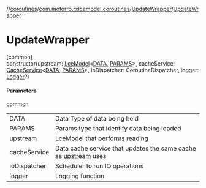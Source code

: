 //[coroutines](../../../index.md)/[com.motorro.rxlcemodel.coroutines](../index.md)/[UpdateWrapper](index.md)/[UpdateWrapper](-update-wrapper.md)

# UpdateWrapper

[common]\
constructor(upstream: [LceModel](../-lce-model/index.md)&lt;[DATA](index.md), [PARAMS](index.md)&gt;, cacheService: [CacheService](../../com.motorro.rxlcemodel.coroutines.service/-cache-service/index.md)&lt;[DATA](index.md), [PARAMS](index.md)&gt;, ioDispatcher: CoroutineDispatcher, logger: [Logger](../../../../common/com.motorro.rxlcemodel.common/-logger/index.md)?)

#### Parameters

common

| | |
|---|---|
| DATA | Data Type of data being held |
| PARAMS | Params type that identify data being loaded |
| upstream | LceModel that performs reading |
| cacheService | Data cache service that updates the same cache as [upstream](../../../../coroutines/com.motorro.rxlcemodel.coroutines/-update-wrapper/[60]init[62].md) uses |
| ioDispatcher | Scheduler to run IO operations |
| logger | Logging function |
